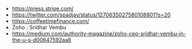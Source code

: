 - https://press.stripe.com/
- https://twitter.com/spadjay/status/1270635027580108801?s=20
- https://coffeetimefinance.com/
- Zoho : Sridhar Vembu
- https://medium.com/authority-magazine/zoho-ceo-sridhar-vembu-in-the-u-s-d00647592aa8
